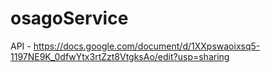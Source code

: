 # osagoService

API - https://docs.google.com/document/d/1XXpswaoixsq5-1197NE9K_0dfwYtx3rtZzt8VtgksAo/edit?usp=sharing